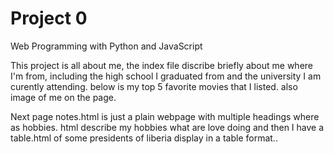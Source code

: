 # Project 0

Web Programming with Python and JavaScript

This project is all about me, the index file discribe  briefly about me where I'm from,
including  the high school I graduated from and the university I am curently attending.
below is my top 5 favorite movies that I listed. also image of me on the page.

Next page  notes.html is just a plain webpage with multiple headings  where as hobbies.
html describe my hobbies what are love doing and then I have a table.html of some presidents of liberia display in a table format..
